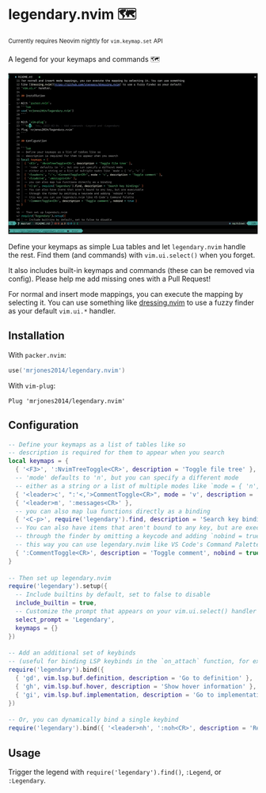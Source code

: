 # legendary.nvim 🗺️

<sup>Currently requires Neovim nightly for `vim.keymap.set` API</sup>

A legend for your keymaps and commands 🗺️

![demo](./demo.gif)

Define your keymaps as simple Lua tables and let `legendary.nvim` handle the rest.
Find them (and commands) with `vim.ui.select()` when you forget.

It also includes built-in keymaps and commands (these can be removed via config). Please help
me add missing ones with a Pull Request!

For normal and insert mode mappings, you can execute the mapping by selecting it. You can use something
like [dressing.nvim](https://github.com/stevearc/dressing.nvim) to use a fuzzy finder as your default
`vim.ui.*` handler.

## Installation

With `packer.nvim`:

```lua
use('mrjones2014/legendary.nvim')
```

With `vim-plug`:

```VimL
Plug 'mrjones2014/legendary.nvim'
```

## Configuration

```lua
-- Define your keymaps as a list of tables like so
-- description is required for them to appear when you search
local keymaps = {
  { '<F3>', ':NvimTreeToggle<CR>', description = 'Toggle file tree' },
  -- 'mode' defaults to 'n', but you can specify a different mode
  -- either as a string or a list of multiple modes like `mode = { 'n', 'v' }`
  { '<leader>c', ":'<,'>CommentToggle<CR>", mode = 'v', description = 'Toggle comment' },
  { '<leader>m', ':messages<CR>' },
  -- you can also map lua functions directly as a binding
  { '<C-p>', require('legendary').find, description = 'Search key bindings' }
  -- You can also have items that aren't bound to any key, but are executable
  -- through the finder by omitting a keycode and adding `nobind = true`
  -- this way you can use legendary.nvim like VS Code's Command Palette
  { ':CommentToggle<CR>', description = 'Toggle comment', nobind = true }
}

-- Then set up legendary.nvim
require('legendary').setup({
  -- Include builtins by default, set to false to disable
  include_builtin = true,
  -- Customize the prompt that appears on your vim.ui.select() handler
  select_prompt = 'Legendary',
  keymaps = {}
})

-- Add an additional set of keybinds
-- (useful for binding LSP keybinds in the `on_attach` function, for example)
require('legendary').bind({
  { 'gd', vim.lsp.buf.definition, description = 'Go to definition' },
  { 'gh', vim.lsp.buf.hover, description = 'Show hover information' },
  { 'gi', vim.lsp.buf.implementation, description = 'Go to implementation' },
})

-- Or, you can dynamically bind a single keybind
require('legendary').bind({ '<leader>nh', ':noh<CR>', description = 'Remove hlsearch highlighting' })
```

## Usage

Trigger the legend with `require('legendary').find()`, `:Legend`, or `:Legendary`.
